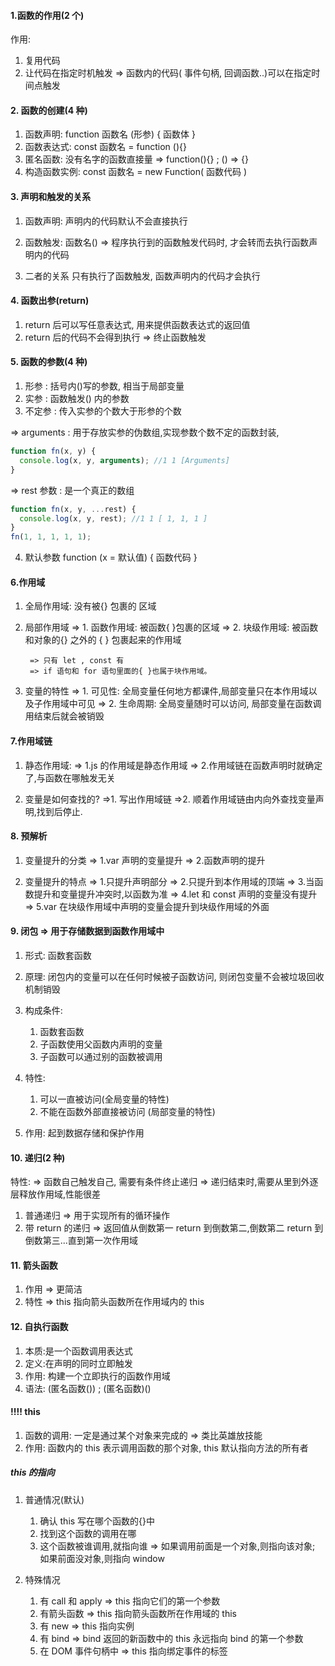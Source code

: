 #### 1.函数的作用(2 个)

作用:

1. 复用代码
2. 让代码在指定时机触发 => 函数内的代码( 事件句柄, 回调函数..)可以在指定时间点触发

#### 2. 函数的创建(4 种)

1. 函数声明: function 函数名 (形参) { 函数体 }
2. 函数表达式: const 函数名 = function (){}
3. 匿名函数: 没有名字的函数直接量 => function(){} ; () => {}
4. 构造函数实例: const 函数名 = new Function( 函数代码 )

#### 3. 声明和触发的关系

1. 函数声明: 声明内的代码默认不会直接执行
2. 函数触发: 函数名() => 程序执行到的函数触发代码时, 才会转而去执行函数声明内的代码

3. 二者的关系
   只有执行了函数触发, 函数声明内的代码才会执行

#### 4. 函数出参(return)

1. return 后可以写任意表达式, 用来提供函数表达式的返回值
2. return 后的代码不会得到执行 => 终止函数触发

#### 5. 函数的参数(4 种)

1. 形参 : 括号内()写的参数, 相当于局部变量
2. 实参 : 函数触发() 内的参数
3. 不定参 : 传入实参的个数大于形参的个数

=> arguments : 用于存放实参的伪数组,实现参数个数不定的函数封装,

```js
function fn(x, y) {
  console.log(x, y, arguments); //1 1 [Arguments]
}
```

=> rest 参数 : 是一个真正的数组

```js
function fn(x, y, ...rest) {
  console.log(x, y, rest); //1 1 [ 1, 1, 1 ]
}
fn(1, 1, 1, 1, 1);
```

4. 默认参数
   function (x = 默认值) { 函数代码 }

#### 6.作用域

1.  全局作用域: 没有被{} 包裹的 区域
2.  局部作用域
    => 1. 函数作用域: 被函数{ }包裹的区域
    => 2. 块级作用域: 被函数和对象的{} 之外的 { } 包裹起来的作用域

         => 只有 let , const 有
         => if 语句和 for 语句里面的{ }也属于块作用域。

3.  变量的特性
    => 1. 可见性: 全局变量任何地方都课件,局部变量只在本作用域以及子作用域中可见
    => 2. 生命周期: 全局变量随时可以访问, 局部变量在函数调用结束后就会被销毁

#### 7.作用域链

1. 静态作用域:
   => 1.js 的作用域是静态作用域
   => 2.作用域链在函数声明时就确定了,与函数在哪触发无关

2. 变量是如何查找的?
   =>1. 写出作用域链
   =>2. 顺着作用域链由内向外查找变量声明,找到后停止.

#### 8. 预解析

1. 变量提升的分类
   => 1.var 声明的变量提升
   => 2.函数声明的提升

2. 变量提升的特点
   => 1.只提升声明部分
   => 2.只提升到本作用域的顶端
   => 3.当函数提升和变量提升冲突时,以函数为准
   => 4.let 和 const 声明的变量没有提升
   => 5.var 在块级作用域中声明的变量会提升到块级作用域的外面

#### 9. 闭包 => 用于存储数据到函数作用域中

1. 形式: 函数套函数
2. 原理: 闭包内的变量可以在任何时候被子函数访问, 则闭包变量不会被垃圾回收机制销毁
3. 构成条件:
   1. 函数套函数
   2. 子函数使用父函数内声明的变量
   3. 子函数可以通过别的函数被调用
4. 特性:

   1. 可以一直被访问(全局变量的特性)
   2. 不能在函数外部直接被访问 (局部变量的特性)

5. 作用: 起到数据存储和保护作用

#### 10. 递归(2 种)

特性:
=> 函数自己触发自己, 需要有条件终止递归
=> 递归结束时,需要从里到外逐层释放作用域,性能很差

1. 普通递归 => 用于实现所有的循环操作
2. 带 return 的递归 => 返回值从倒数第一 return 到倒数第二,倒数第二 return 到倒数第三...直到第一次作用域

#### 11. 箭头函数

1. 作用 => 更简洁
2. 特性 => this 指向箭头函数所在作用域内的 this

#### 12. 自执行函数

1. 本质:是一个函数调用表达式
2. 定义:在声明的同时立即触发
3. 作用: 构建一个立即执行的函数作用域
4. 语法: (匿名函数()) ; (匿名函数)()

#### !!!! this

1. 函数的调用: 一定是通过某个对象来完成的 => 类比英雄放技能
2. 作用: 函数内的 this 表示调用函数的那个对象, this 默认指向方法的所有者

##### this 的指向

1. 普通情况(默认)

   1. 确认 this 写在哪个函数的{}中
   2. 找到这个函数的调用在哪
   3. 这个函数被谁调用,就指向谁 => 如果调用前面是一个对象,则指向该对象; 如果前面没对象,则指向 window

2. 特殊情况

   1. 有 call 和 apply => this 指向它们的第一个参数
   2. 有箭头函数 => this 指向箭头函数所在作用域的 this
   3. 有 new => this 指向实例
   4. 有 bind => bind 返回的新函数中的 this 永远指向 bind 的第一个参数
   5. 在 DOM 事件句柄中 => this 指向绑定事件的标签

